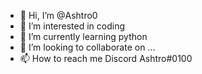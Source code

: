 - 👋 Hi, I’m @Ashtro0
- 👀 I’m interested in coding
- 🌱 I’m currently learning python
- 💞️ I’m looking to collaborate on ...
- 📫 How to reach me Discord Ashtro#0100

<!---
Ashtro0/Ashtro0 is a ✨ special ✨ repository because its `README.md` (this file) appears on your GitHub profile.
You can click the Preview link to take a look at your changes.
--->
